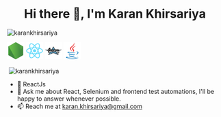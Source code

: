 <h1 align="center">Hi there 👋, I'm Karan Khirsariya</h1>
<p align="left"> <img src="https://komarev.com/ghpvc/?username=karankhirsariya" alt="karankhirsariya" /> </p>

<p align="left">
  <img src="https://github.com/devicons/devicon/blob/master/icons/nodejs/nodejs-original.svg" alt="javascript" width="40" height="40" />
  <img src="https://github.com/devicons/devicon/blob/master/icons/react/react-original.svg" alt="javascript" width="40" height="40"/>
  <img src="https://github.com/devicons/devicon/blob/master/icons/groovy/groovy-original.svg"  alt="groovy" width="40" height="40" />
  <img src="https://github.com/devicons/devicon/blob/master/icons/java/java-original.svg"  alt="java" width="40" height="40" />
</p>

<p>&nbsp;<img align="center" src="https://github-readme-stats.vercel.app/api?username=karankhirsariya&theme=react&count_private=true&show_icons=true" alt="karankhirsariya" /></p>

- 🌱 ReactJs
- 💬 Ask me about React, Selenium and frontend test automations, I'll be happy to answer whenever possible.
- 📫 Reach me at karan.khirsariya@gmail.com
